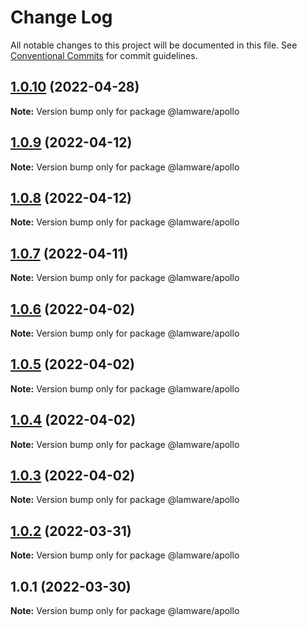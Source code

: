 # Change Log

All notable changes to this project will be documented in this file.
See [Conventional Commits](https://conventionalcommits.org) for commit guidelines.

## [1.0.10](https://github.com/evilkiwi/lamware/compare/@lamware/apollo@1.0.9...@lamware/apollo@1.0.10) (2022-04-28)

**Note:** Version bump only for package @lamware/apollo





## [1.0.9](https://github.com/evilkiwi/lamware/compare/@lamware/apollo@1.0.8...@lamware/apollo@1.0.9) (2022-04-12)

**Note:** Version bump only for package @lamware/apollo





## [1.0.8](https://github.com/evilkiwi/lamware/compare/@lamware/apollo@1.0.7...@lamware/apollo@1.0.8) (2022-04-12)

**Note:** Version bump only for package @lamware/apollo





## [1.0.7](https://github.com/evilkiwi/lamware/compare/@lamware/apollo@1.0.6...@lamware/apollo@1.0.7) (2022-04-11)

**Note:** Version bump only for package @lamware/apollo





## [1.0.6](https://github.com/evilkiwi/lamware/compare/@lamware/apollo@1.0.5...@lamware/apollo@1.0.6) (2022-04-02)

**Note:** Version bump only for package @lamware/apollo





## [1.0.5](https://github.com/evilkiwi/lamware/compare/@lamware/apollo@1.0.4...@lamware/apollo@1.0.5) (2022-04-02)

**Note:** Version bump only for package @lamware/apollo





## [1.0.4](https://github.com/evilkiwi/lamware/compare/@lamware/apollo@1.0.3...@lamware/apollo@1.0.4) (2022-04-02)

**Note:** Version bump only for package @lamware/apollo





## [1.0.3](https://github.com/evilkiwi/lamware/compare/@lamware/apollo@1.0.2...@lamware/apollo@1.0.3) (2022-04-02)

**Note:** Version bump only for package @lamware/apollo





## [1.0.2](https://github.com/evilkiwi/lamware/compare/@lamware/apollo@1.0.1...@lamware/apollo@1.0.2) (2022-03-31)

**Note:** Version bump only for package @lamware/apollo





## 1.0.1 (2022-03-30)

**Note:** Version bump only for package @lamware/apollo
